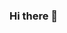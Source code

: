 ### Hi there 👋

<!--
**datorot93/datorot93** is a ✨ _special_ ✨ repository because its `README.md` (this file) appears on your GitHub profile.

Here are some ideas to get you started:

- 🔭 I’m currently working on Bancolombia
- 🌱 I’m currently learning about cloud skills and Software Development
- 👯 I’m looking to collaborate on any project that seems interesting
- 📫 How to reach me: datorot@outlook.com
-->
